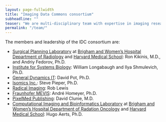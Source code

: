 ```yaml
---
layout: page-fullwidth
title: "Imaging Data Commons consortium"
subheadline: ""
teaser: "We are multi-disciplinary team with expertise in imaging research, software engineering and open source, security and cloud technology."
permalink: "/team/"
---
```


The members and leadership of the IDC consortium are:

* [Surgical Planning Laboratory](http://spl.harvard.edu/) at [Brigham and Women’s Hospital Department of Radiology](https://www.brighamandwomens.org/radiology) and [Harvard Medical School](https://hms.harvard.edu/): Ron Kikinis, M.D., and Andriy Fedorov, Ph.D.
* [Institute for Systems Biology](https://systemsbiology.org/): William Longabaugh and Ilya Shmulevich, Ph.D.
* [General Dynamics IT](https://www.gd.com/): David Pot, Ph.D.
* [Isomics Inc.](http://isomics.com/): Steve Pieper, Ph.D.
* [Radical Imaging](http://radicalimaging.com/): Rob Lewis
* [Fraunhofer MEVIS](https://www.mevis.fraunhofer.de/):  André Homeyer, Ph.D.
* [PixelMed Publishing](https://www.pixelmed.com/): David Clunie, M.D.
* [Computational Imaging and Bioinformatics Laboratory](http://www.cibl-harvard.org/) at [Brigham and Women’s Hospital Department of Radation Oncology](https://www.brighamandwomens.org/radiation-oncology) and [Harvard Medical School](https://hms.harvard.edu/): Hugo Aerts, Ph.D.
